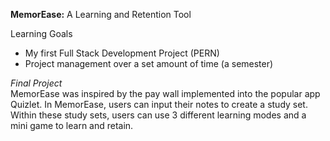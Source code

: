 **MemorEase:** A Learning and Retention Tool <br>

Learning Goals
- My first Full Stack Development Project (PERN)
- Project management over a set amount of time (a semester)

*Final Project*<br>
MemorEase was inspired by the pay wall implemented into the popular app Quizlet. In MemorEase, users can input their notes to create a study set. Within these study sets, users can use 3 different learning modes and a mini game to learn and retain.

